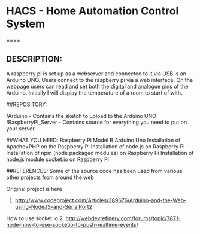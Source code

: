 # HACS - Home Automation Control System
====

## DESCRIPTION:
A raspberry pi is set up as a webserver and connected to it via USB is an
Arduino UNO. Users connect to the raspberry pi via a web interface.
On the webpage users can read and set both the digital and analogue pins of the Arduino.
Initially I will display the temperature of a room to start of with. 


##REPOSITORY:

/Arduino - Contains the sketch to upload to the Arduino UNO 
/RaspberryPi_Server - Contains source for everything you need to put on your server


##WHAT YOU NEED:
Raspberry Pi Model B
Arduino Uno
Installation of Apache+PHP on the Raspberry Pi
Installation of node.js on Raspberry Pi
Installation of npm (node packaged modules) on Raspberry Pi
Installation of node.js module socket.io on Raspberry Pi


##REFERENCES:
Some of the source code has been used from various other projects from around the web

Original project is here
1. http://www.codeproject.com/Articles/389676/Arduino-and-the-Web-using-NodeJS-and-SerialPort2

How to use socket.io
2. http://webdevrefinery.com/forums/topic/7871-node-how-to-use-socketio-to-push-realtime-events/
